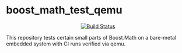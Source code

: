boost_math_test_qemu
==================

<p align="center">
    <a href="https://github.com/ckormanyos/boost_math_test_qemu/actions">
        <img src="https://github.com/ckormanyos/boost_math_test_qemu/actions/workflows/boost_math_test_qemu.yml/badge.svg" alt="Build Status"></a>
</p>

This repository tests certain small parts of Boost.Math
on a bare-metal embedded system with CI runs verified via qemu.
